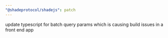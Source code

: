 ```yaml
---
"@shadeprotocol/shadejs": patch
---
```


update typescript for batch query params which is causing build issues in a front end app
